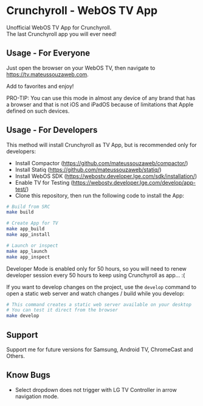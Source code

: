 # Crunchyroll - WebOS TV App

Unofficial WebOS TV App for Crunchyroll.\
The last Crunchyroll app you will ever need!

## Usage - For Everyone

Just open the browser on your WebOS TV, then navigate to <https://tv.mateussouzaweb.com>.

Add to favorites and enjoy!

PRO-TIP: You can use this mode in almost any device of any brand that has a browser and that is not iOS and iPadOS because of limitations that Apple defined on such devices.

## Usage - For Developers

This method will install Crunchyroll as TV App, but is recommended only for developers:

- Install Compactor (<https://github.com/mateussouzaweb/compactor/>)
- Install Statiq (<https://github.com/mateussouzaweb/statiq/>)
- Install WebOS SDK (<https://webostv.developer.lge.com/sdk/installation/>)
- Enable TV for Testing (<https://webostv.developer.lge.com/develop/app-test/>)
- Clone this repository, then run the following code to install the App:

```bash
# Build from SRC
make build

# Create App for TV
make app_build
make app_install

# Launch or inspect
make app_launch
make app_inspect
```

Developer Mode is enabled only for 50 hours, so you will need to renew developer session every 50 hours to keep using Crunchyroll as app... :(

If you want to develop changes on the project, use the ``develop`` command to open a static web server and watch changes / build while you develop:

```bash
# This command creates a static web server available on your desktop
# You can test it direct from the browser
make develop
```

## Support

Support me for future versions for Samsung, Android TV, ChromeCast and Others.

## Know Bugs

- Select dropdown does not trigger with LG TV Controller in arrow navigation mode.
